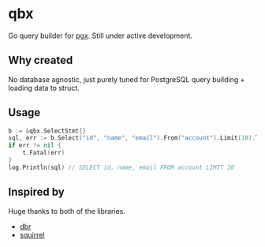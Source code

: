# qbx

Go query builder for [pgx](https://github.com/jackc/pgx). Still under active development.


## Why created

No database agnostic, just purely tuned for PostgreSQL query building + loading data to struct.


## Usage

```go
b := &qbx.SelectStmt{}
sql, err := b.Select("id", "name", "email").From("account").Limit(10).ToSQL()
if err != nil {
	t.Fatal(err)
}
log.Println(sql) // SELECT id, name, email FROM account LIMIT 10	
```	
   	
## Inspired by

Huge thanks to both of the libraries.

- [dbr](https://github.com/gocraft/dbr)
- [squirrel](https://github.com/Masterminds/squirrel)
